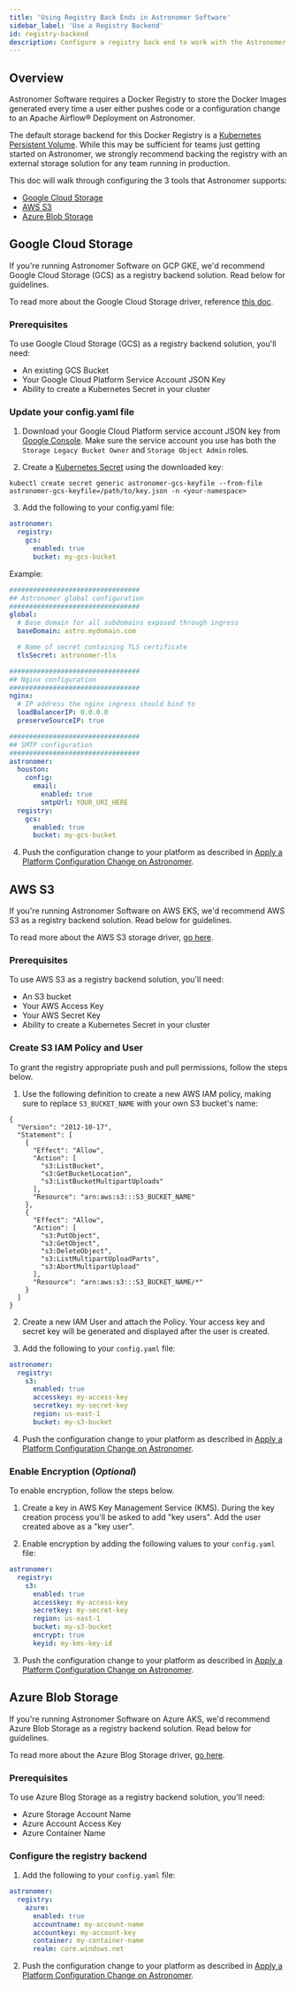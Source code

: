 ```yaml
---
title: 'Using Registry Back Ends in Astronomer Software'
sidebar_label: 'Use a Registry Backend'
id: registry-backend
description: Configure a registry back end to work with the Astronomer platform.
---
```


## Overview

Astronomer Software requires a Docker Registry to store the Docker Images generated every time a user either pushes code or a configuration change to an Apache Airflow® Deployment on Astronomer.

The default storage backend for this Docker Registry is a [Kubernetes Persistent Volume](https://kubernetes.io/docs/concepts/storage/persistent-volumes/). While this may be sufficient for teams just getting started on Astronomer, we strongly recommend backing the registry with an external storage solution for any team running in production.

This doc will walk through configuring the 3 tools that Astronomer supports:

- [Google Cloud Storage](https://cloud.google.com/storage/)
- [AWS S3](https://aws.amazon.com/s3/)
- [Azure Blob Storage](https://azure.microsoft.com/en-us/services/storage/blobs/)

## Google Cloud Storage

If you're running Astronomer Software on GCP GKE, we'd recommend Google Cloud Storage (GCS) as a registry backend solution. Read below for guidelines.

To read more about the Google Cloud Storage driver, reference [this doc](https://github.com/docker/docker.github.io/blob/master/registry/storage-drivers/gcs.md).

### Prerequisites

To use Google Cloud Storage (GCS) as a registry backend solution, you'll need:

- An existing GCS Bucket
- Your Google Cloud Platform Service Account JSON Key
- Ability to create a Kubernetes Secret in your cluster

### Update your config.yaml file

1. Download your Google Cloud Platform service account JSON key from [Google Console](https://console.cloud.google.com/apis/credentials/serviceaccountkey). Make sure the service account you use has both the `Storage Legacy Bucket Owner` and `Storage Object Admin` roles.

2. Create a [Kubernetes Secret](https://kubernetes.io/docs/concepts/configuration/secret/) using the downloaded key:

```
kubectl create secret generic astronomer-gcs-keyfile --from-file astronomer-gcs-keyfile=/path/to/key.json -n <your-namespace>
```

3. Add the following to your config.yaml file:

```yaml
astronomer:
  registry:
    gcs:
      enabled: true
      bucket: my-gcs-bucket
```

Example:

```yaml
#################################
## Astronomer global configuration
#################################
global:
  # Base domain for all subdomains exposed through ingress
  baseDomain: astro.mydomain.com

  # Name of secret containing TLS certificate
  tlsSecret: astronomer-tls

#################################
## Nginx configuration
#################################
nginx:
  # IP address the nginx ingress should bind to
  loadBalancerIP: 0.0.0.0
  preserveSourceIP: true

#################################
## SMTP configuration
#################################  
astronomer:
  houston:
    config:
      email:
        enabled: true
        smtpUrl: YOUR_URI_HERE
  registry:
    gcs:
      enabled: true
      bucket: my-gcs-bucket
```

4. Push the configuration change to your platform as described in [Apply a Platform Configuration Change on Astronomer](apply-platform-config.md).

## AWS S3

If you're running Astronomer Software on AWS EKS, we'd recommend AWS S3 as a registry backend solution. Read below for guidelines.

To read more about the AWS S3 storage driver, [go here](https://github.com/docker/docker.github.io/blob/master/registry/storage-drivers/s3.md).

### Prerequisites

To use AWS S3 as a registry backend solution, you'll need:

- An S3 bucket
- Your AWS Access Key
- Your AWS Secret Key
- Ability to create a Kubernetes Secret in your cluster

### Create S3 IAM Policy and User

To grant the registry appropriate push and pull permissions, follow the steps below.

1. Use the following definition to create a new AWS IAM policy, making sure to replace `S3_BUCKET_NAME` with your own S3 bucket's name:

```
{
  "Version": "2012-10-17",
  "Statement": [
    {
      "Effect": "Allow",
      "Action": [
        "s3:ListBucket",
        "s3:GetBucketLocation",
        "s3:ListBucketMultipartUploads"
      ],
      "Resource": "arn:aws:s3:::S3_BUCKET_NAME"
    },
    {
      "Effect": "Allow",
      "Action": [
        "s3:PutObject",
        "s3:GetObject",
        "s3:DeleteObject",
        "s3:ListMultipartUploadParts",
        "s3:AbortMultipartUpload"
      ],
      "Resource": "arn:aws:s3:::S3_BUCKET_NAME/*"
    }
  ]
}
```

2. Create a new IAM User and attach the Policy. Your access key and secret key will be generated and displayed after the user is created.

3. Add the following to your `config.yaml` file:

```yaml
astronomer:
  registry:
    s3:
      enabled: true
      accesskey: my-access-key
      secretkey: my-secret-key
      region: us-east-1
      bucket: my-s3-bucket
```

4. Push the configuration change to your platform as described in [Apply a Platform Configuration Change on Astronomer](apply-platform-config.md).

### Enable Encryption (_Optional_)

To enable encryption, follow the steps below.

1. Create a key in AWS Key Management Service (KMS). During the key creation process you'll be asked to add "key users". Add the user created above as a "key user".

2. Enable encryption by adding the following values to your `config.yaml` file:

```yaml
astronomer:
  registry:
    s3:
      enabled: true
      accesskey: my-access-key
      secretkey: my-secret-key
      region: us-east-1
      bucket: my-s3-bucket
      encrypt: true
      keyid: my-kms-key-id
```

3. Push the configuration change to your platform as described in [Apply a Platform Configuration Change on Astronomer](apply-platform-config.md).

## Azure Blob Storage

If you're running Astronomer Software on Azure AKS, we'd recommend Azure Blob Storage as a registry backend solution. Read below for guidelines.

To read more about the Azure Blog Storage driver, [go here](https://github.com/docker/docker.github.io/blob/master/registry/storage-drivers/azure.md).


### Prerequisites

To use Azure Blog Storage as a registry backend solution, you'll need:

- Azure Storage Account Name
- Azure Account Access Key
- Azure Container Name

### Configure the registry backend

1. Add the following to your `config.yaml` file:

```yaml
astronomer:
  registry:
    azure:
      enabled: true
      accountname: my-account-name
      accountkey: my-account-key
      container: my-container-name
      realm: core.windows.net
```

2. Push the configuration change to your platform as described in [Apply a Platform Configuration Change on Astronomer](apply-platform-config.md).
